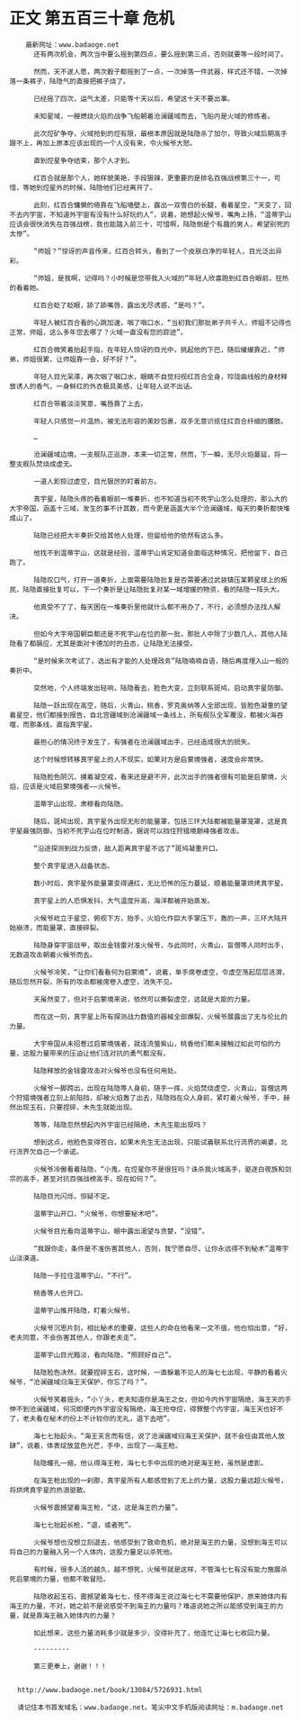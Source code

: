 # 正文 第五百三十章 危机
        最新网址：www.badaoge.net
          还有两次机会，两次当中要么摇到第四点，要么摇到第三点，否则就要等一段时间了。
      
          然而，天不遂人愿，两次骰子都摇到了一点，一次掉落一件武器，样式还不错，一次掉落一条裤子，陆隐气的直接把裤子烧了。
      
          已经摇了四次，运气太差，只能等十天以后，希望这十天不要出事。
      
          未知星域，一艘燃烧火焰的战争飞船朝着沧澜疆域而去，飞船内是火域的修炼者。
      
          此次焢矿争夺，火域抢到的焢有限，最根本原因就是陆隐杀了加尔，导致火域后期高手跟不上，再加上原本应该出现的一个人没有来，令火候爷大怒。
      
          直到焢星争夺结束，那个人才到。
      
          红百合就是那个人，她样貌美艳，手段狠辣，更重要的是排名百强战榜第三十一，可惜，等她到焢星外的时候，陆隐他们已经离开了。
      
          此刻，红百合慵懒的倚靠在飞船墙壁上，露出一双雪白的长腿，看着星空，“天变了，回不去内宇宙，不知道外宇宙有没有什么好玩的人”，说着，她想起火候爷，嘴角上扬，“温蒂宇山应该会很快消失在百强战榜，我也能踏入前三十，可惜啊，陆隐倒是个有趣的男人，希望别死的太惨”。
      
          “师姐？”惊讶的声音传来，红百合转头，看到了一个皮肤白净的年轻人，目光泛出异彩。
      
          “师姐，是我啊，记得吗？小时候是您带我入火域的”年轻人欣喜跑到红百合眼前，狂热的看着她。
      
          红百合眨了眨眼，舔了舔嘴唇，露出无尽诱惑，“是吗？”。
      
          年轻人被红百合看的心跳加速，咽了咽口水，“当初我们那批弟子共千人，师姐不记得也正常，师姐，这么多年您去哪了？火域一直没有您的踪迹”。
      
          红百合微笑着抬起手指，在年轻人惊讶的目光中，挑起他的下巴，随后缓缓靠近，“师弟，师姐很累，让师姐靠一会，好不好？”。
      
          年轻人目光呆滞，再次咽了咽口水，眼睛不自觉扫视红百合全身，玲珑曲线般的身材释放诱人的香气，一身鲜红的外衣极具美感，让年轻人说不出话。
      
          红百合带着淡淡笑意，嘴唇靠了上去。
      
          年轻人只感觉一片温热，被无法形容的美妙包裹，双手无意识揽住红百合纤细的腰肢。
      
          …
      
          沧澜疆域边境，一支舰队正巡游，本来一切正常，然而，下一瞬，无尽火焰蔓延，将一整支舰队焚烧成虚无。
      
          一道人影掠过虚空，目光狠厉的盯着前方。
      
          真宇星，陆隐头疼的看着眼前一堆奏折，也不知道当初不死宇山怎么处理的，那么大的大宇帝国，涵盖十三域，发生的事不计其数，而今更是涵盖大半个沧澜疆域，每天的奏折都快堆成山了。
      
          陆隐已经把大半奏折交给其他人处理，但留给他的依然有这么多。
      
          他找不到温蒂宇山，这就是经验，温蒂宇山肯定知道会面临这种情况，把他留下，自己跑了。
      
          陆隐叹口气，打开一道奏折，上面需要陆隐批复是否需要通过武装镇压某颗星球上的叛民，陆隐直接批复可以，下一个奏折是让陆隐批复对某一域增援的物资，看的陆隐一阵头大。
      
          他真受不了了，每天困在一堆奏折里他就什么都不用办了，不行，必须想办法找人解决。
      
          但如今大宇帝国朝臣都还是不死宇山在位的那一批，那批人中除了少数几人，其他人陆隐看了都膈应，尤其是面对卡德加时的丑态，让陆隐无法接受。
      
          “是时候来次考试了，选出有才能的人处理政务”陆隐喃喃自语，随后再度埋入山一般的奏折中。
      
          突然地，个人终端发出轻响，陆隐看去，脸色大变，立刻联系斑鸠，启动真宇星防御。
      
          陆隐一跃出现在高空，随后，火青山，桃香，罗克奥纳等人全部出现，皆脸色凝重的望着星空，他们都接到报告，自北宫疆域到沧澜疆域一条线上，所有舰队全军覆没，都被火海吞噬，而那条线，直指真宇星。
      
          最担心的情况终于发生了，有强者在沧澜疆域出手，已经造成很大的损失。
      
          这个时候想转移真宇星上的人不现实，如果对方是启蒙境强者，速度会非常快。
      
          陆隐脸色阴沉，摸着凝空戒，看来还是避不开，此次出手的强者很有可能是启蒙境，火焰，应该是火域启蒙境强者——火候爷。
      
          温蒂宇山出现，肃穆看向陆隐。
      
          随后，斑鸠出现，真宇星外出现无形的能量罩，包括三环大陆都被能量罩笼罩，这是真宇星最强防御，当初不死宇山在位时制造，据说可以挡住狩猎境巅峰强者攻击。
      
          “沿途探测到战力反馈，敌人距离真宇星不远了”斑鸠凝重开口。
      
          整个真宇星进入战备状态。
      
          数小时后，真宇星外能量罩变得通红，无比恐怖的压力蔓延，顺着能量罩烘烤真宇星。
      
          真宇星上的人恐惧发抖，大气温度升高，海洋都被开始蒸发。
      
          火候爷屹立于星空，俯视下方，抬手，火焰化作巨大手掌压下，轰的一声，三环大陆开始崩溃，而能量罩，直接碎裂。
      
          陆隐身穿宇宙战甲，取出金钱雷对准火候爷，与此同时，火青山，盲僧等人同时出手，无数道攻击朝着火候爷而去。
      
          火候爷冷笑，“让你们看看何为启蒙境”，说着，单手席卷虚空，令虚空荡起层层涟漪，随后忽然开裂，所有的攻击都被席卷入虚空，消失不见。
      
          天虽然变了，但对于启蒙境来说，依然可以撕裂虚空，这就是大能的力量。
      
          而在这一刻，真宇星上所有探测战力数值的器械全部爆裂，火候爷展露出了无与伦比的力量。
      
          大宇帝国从未招惹过启蒙境强者，就连流萤紫山，桃香他们都未接触过如此可怕的力量，这股力量带来的压迫让他们连对抗的勇气都没有。
      
          陆隐释放的金钱雷攻击对火候爷也没有任何用处。
      
          火候爷一脚跨出，出现在陆隐等人身前，随手一挥，火焰焚烧虚空，火青山，盲僧这两个狩猎境强者立刻上前阻挡，却被火焰轰了出去，陆隐挡在众人身前，紧盯着火候爷，手中，赫然出现玉石，只要捏碎，木先生就能出现。
      
          等等，陆隐忽然想起内外宇宙已经隔绝，木先生能出现吗？
      
          想到这点，他脸色变得苍白，如果木先生无法出现，只能试着联系北行流界的阐婆，北行流界欠自己一个承诺。
      
          火候爷冷傲看着陆隐，“小鬼，在焢星你不是很狂吗？诛杀我火域高手，驱逐白夜族和剑宗的高手，甚至对抗百强战榜高手，现在如何？”。
      
          陆隐目光闪烁，惊疑不定。
      
          温蒂宇山开口，“火候爷，你想要秘术吧”。
      
          火候爷目光看向温蒂宇山，眼中露出渴望与贪婪，“没错”。
      
          “我跟你走，条件是不准伤害其他人，否则，我宁愿自尽，让你永远得不到秘术”温蒂宇山淡漠道。
      
          陆隐一手拉住温蒂宇山，“不行”。
      
          桃香等人也开口。
      
          温蒂宇山推开陆隐，盯着火候爷。
      
          火候爷沉思片刻，相比秘术的重要，这些人的命在他看来一文不值，他也怕出意，“好，老夫同意，不会伤害其他人，你跟老夫走”。
      
          温蒂宇山目光黯淡，看向陆隐，“照顾好自己”。
      
          陆隐脸色决然，就要捏碎玉石，这时候，一直躲着不见人的海七七出现，平静的看着火候爷，“沧澜疆域归海王天保护，你忘了吗？”。
      
          火候爷笑着摇头，“小丫头，老夫知道你是海王之女，但如今内外宇宙隔绝，海王天的手伸不到沧澜疆域，何况即便内外宇宙没有隔绝，海王抢夺焢，得罪整个内宇宙，海王天也好不了，老夫看在秘术的份上不计较你的无礼，退下去吧”。
      
          海七七抬起头，“海王天言而有信，说了沧澜疆域归海王天保护，就不会任由其他人放肆”，说着，体表绽放蓝色光芒，手中，出现了——海王枪。
      
          陆隐瞳孔一缩，他认得海王枪，海七七手中出现的绝对是海王枪，虽然是虚影。
      
          在海王枪出现的一刹那，真宇星所有人都感觉到了无上的力量，这股力量远超火候爷，将烘烤真宇星的热浪驱散。
      
          火候爷震撼望着海王枪，“这，这是海王的力量”。
      
          海七七抬起长枪，“退，或者死”。
      
          火候爷想也没想立刻退去，他感受到了致命危机，绝对是海王的力量，没想到海王可以将自己的力量融入另一个人体内，这股力量足以杀死他。
      
          有时候，很多人活的越久，越不想死，火候爷就是这样，不管海七七有没有能力施展杀死启蒙境的力量，他都不敢冒险。
      
          陆隐收起玉石，震撼望着海七七，怪不得海王说过海七七不需要他保护，原来她体内有海王的力量，不对，她之前不是说感受不到海王的力量吗？难道说她之所以能感受到海王的力量，就是靠海王融入她体内的力量？
      
          如此想来，这些力量消耗多少就是多少，没得补充了，他连忙让海七七收回力量。
      
          ---------
      
          第三更奉上，谢谢！！！
      
      
      http://www.badaoge.net/book/13084/5726931.html
      
      请记住本书首发域名：www.badaoge.net。笔尖中文手机版阅读网址：m.badaoge.net